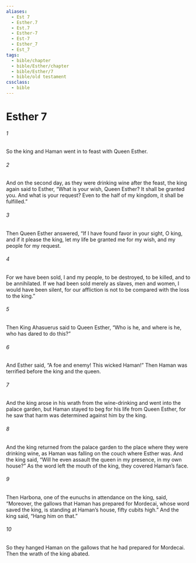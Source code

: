 ```yaml
---
aliases:
  - Est 7
  - Esther.7
  - Est.7
  - Esther-7
  - Est-7
  - Esther_7
  - Est_7
tags:
  - bible/chapter
  - bible/Esther/chapter
  - bible/Esther/7
  - bible/old testament
cssclass:
  - bible
---
```


# Esther 7

###### 1
So the king and Haman went in to feast with Queen Esther.
###### 2
And on the second day, as they were drinking wine after the feast, the king again said to Esther, “What is your wish, Queen Esther? It shall be granted you. And what is your request? Even to the half of my kingdom, it shall be fulfilled.”
###### 3
Then Queen Esther answered, “If I have found favor in your sight, O king, and if it please the king, let my life be granted me for my wish, and my people for my request.
###### 4
For we have been sold, I and my people, to be destroyed, to be killed, and to be annihilated. If we had been sold merely as slaves, men and women, I would have been silent, for our affliction is not to be compared with the loss to the king.”
###### 5
Then King Ahasuerus said to Queen Esther, “Who is he, and where is he, who has dared to do this?”
###### 6
And Esther said, “A foe and enemy! This wicked Haman!” Then Haman was terrified before the king and the queen.
###### 7
And the king arose in his wrath from the wine-drinking and went into the palace garden, but Haman stayed to beg for his life from Queen Esther, for he saw that harm was determined against him by the king.
###### 8
And the king returned from the palace garden to the place where they were drinking wine, as Haman was falling on the couch where Esther was. And the king said, “Will he even assault the queen in my presence, in my own house?” As the word left the mouth of the king, they covered Haman’s face.
###### 9
Then Harbona, one of the eunuchs in attendance on the king, said, “Moreover, the gallows that Haman has prepared for Mordecai, whose word saved the king, is standing at Haman’s house, fifty cubits high.” And the king said, “Hang him on that.”
###### 10
So they hanged Haman on the gallows that he had prepared for Mordecai. Then the wrath of the king abated.


